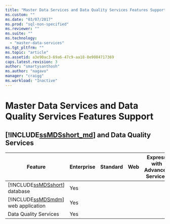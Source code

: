 ```yaml
---
title: "Master Data Services and Data Quality Services Features Support | Microsoft Docs"
ms.custom: ""
ms.date: "03/07/2017"
ms.prod: "sql-non-specified"
ms.reviewer: ""
ms.suite: ""
ms.technology: 
  - "master-data-services"
ms.tgt_pltfrm: ""
ms.topic: "article"
ms.assetid: a3e90ac3-69a6-47c9-aa18-8e9084717369
caps.latest.revision: 3
author: "smartysanthosh"
ms.author: "nagavo"
manager: "craigg"
ms.workload: "Inactive"
---
```

# Master Data Services and Data Quality Services Features Support

## [!INCLUDE[ssMDSshort_md](../includes/ssmdsshort-md.md)] and Data Quality Services
|Feature|Enterprise|Standard|Web|Express with Advanced Services|Express with Tools|Express|Developer|  
|-------------|----------------|--------------|---------|------------------------------------|------------------------|-------------|---------------|  
|[!INCLUDE[ssMDSshort](../includes/ssmdsshort-md.md)] database|Yes||||||Yes|  
|[!INCLUDE[ssMDSmdm](../includes/ssmdsmdm-md.md)] web application|Yes||||||Yes|  
|Data Quality Services|Yes||||||Yes|  



